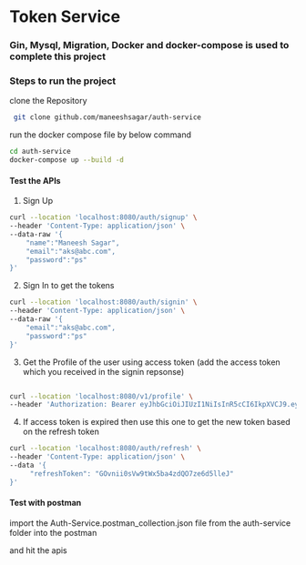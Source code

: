# Token Service





### Gin, Mysql, Migration, Docker and docker-compose is used to complete this project



### Steps to run the project

clone the Repository
```bash
 git clone github.com/maneeshsagar/auth-service
```

run the docker compose file by below command
```bash
cd auth-service
docker-compose up --build -d
```


#### Test the APIs

1. Sign Up

```bash
curl --location 'localhost:8080/auth/signup' \
--header 'Content-Type: application/json' \
--data-raw '{
    "name":"Maneesh Sagar",
    "email":"aks@abc.com",
    "password":"ps"
}'
```
2. Sign In to get the tokens

``` bash
curl --location 'localhost:8080/auth/signin' \
--header 'Content-Type: application/json' \
--data-raw '{
    "email":"aks@abc.com",
    "password":"ps"
}'
```

3. Get the Profile of the user using access token (add the access token which you received in the signin repsonse)

```bash

curl --location 'localhost:8080/v1/profile' \
--header 'Authorization: Bearer eyJhbGciOiJIUzI1NiIsInR5cCI6IkpXVCJ9.eyJ1c2VyX2lkIjoyLCJleHAiOjE3MzQ3NzQ2NDEsImlhdCI6MTczNDc3Mzc0MX0.sitjjQdhq4_dmWV2IJnP1s7AACcj2j-Ha0CYi1YHgpg'

```

4. If access token is expired then use this one to get the new token based on the refresh token

``` bash
curl --location 'localhost:8080/auth/refresh' \
--header 'Content-Type: application/json' \
--data '{
     "refreshToken": "GOvnii0sVw9tWx5ba4zdQO7ze6d5lleJ"
}'

```

#### Test with postman

import the Auth-Service.postman_collection.json file from the auth-service folder into the postman

and hit the apis